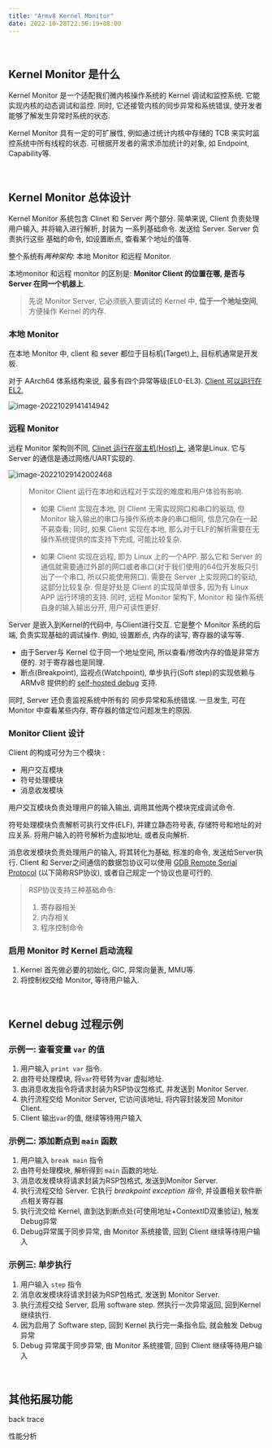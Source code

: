 ```yaml
---
title: "Armv8 Kernel Monitor"
date: 2022-10-28T22:56:19+08:00
---
```


&nbsp;

## Kernel Monitor 是什么

Kernel Monitor 是一个适配我们微内核操作系统的 Kernel 调试和监控系统. 它能实现内核的动态调试和监控. 同时, 它还接管内核的同步异常和系统错误, 使开发者能够了解发生异常时系统的状态.

Kernel Monitor 具有一定的可扩展性, 例如通过统计内核中存储的 TCB 来实时监控系统中所有线程的状态. 可根据开发者的需求添加统计的对象, 如 Endpoint, Capability等.

&nbsp;

## Kernel Monitor 总体设计

Kernel Monitor 系统包含 Clinet 和 Server 两个部分. 简单来说, Client 负责处理用户输入, 并将输入进行解析, 封装为 一系列基础命令. 发送给 Server. Server 负责执行这些 基础的命令, 如设置断点, 查看某个地址的值等.

整个系统有*两种架构*: 本地 Monitor 和远程 Monitor. 

本地monitor 和远程 monitor 的区别是: **Monitor Client 的位置在哪, 是否与 Server 在同一个机器上**.

> 先说 Monitor Server, 它必须嵌入要调试的 Kernel 中, **位于一个地址空间**, 方便操作 Kernel 的内存.

### 本地 Monitor

在本地 Monitor 中,  client 和 sever 都位于目标机(Target)上, 目标机通常是开发板. 

对于 AArch64 体系结构来说, 最多有四个异常等级(EL0-EL3). <u>Client 可以运行在EL2.</u>

![image-20221029141414942](./本地monitor.png)

### 远程 Monitor

远程 Monitor 架构则不同, <u>Clinet 运行在宿主机(Host)上</u>, 通常是Linux. 它与 Server 的通信是通过网络/UART实现的. 

![image-20221029142002468](./远程monitor.png)

> Monitor Client 运行在本地和远程对于实现的难度和用户体验有影响. 
>
> * 如果 Client 实现在本地, 则 Client 无需实现网口和串口的驱动, 但Monitor 输入输出的串口与操作系统本身的串口相同, 信息冗杂在一起不易查看; 同时, 如果 Client 实现在本地, 那么对于ELF的解析需要在无操作系统提供的库支持下完成, 可能比较复杂.
>
> * 如果 Client 实现在远程, 即为 Linux 上的一个APP. 那么它和 Server 的通信就需要通过外部的网口或者串口(对于我们使用的64位开发板只引出了一个串口, 所以只能使用网口). 需要在 Server 上实现网口的驱动, 这部分比较复杂. 但是好处是 Client 的实现简单很多, 因为有 Linux APP 运行环境的支持. 同时, 远程 Monitor 架构下, Monitor 和 操作系统自身的输入输出分开, 用户可读性更好.

Server 是嵌入到Kernel的代码中, 与Client进行交互. 它是整个 Monitor 系统的后端, 负责实现基础的调试操作. 例如, 设置断点, 内存的读写, 寄存器的读写等. 

- 由于Server与 Kernel 位于同一个地址空间, 所以查看/修改内存的值是非常方便的. 对于寄存器也是同理.
- 断点(Breakpoint), 监视点(Watchpoint), 单步执行(Soft step)的实现依赖与 ARMv8 提供的的 [self-hosted debug](https://developer.arm.com/-/media/Arm%20Developer%20Community/PDF/Learn%20the%20Architecture/V8A%20Self-hosted%20debug.pdf?revision=5eff4cc6-b4ca-4017-a07d-2957307058cb) 支持.

同时, Server 还负责监视系统中所有的 同步异常和系统错误. 一旦发生, 可在 Monitor 中查看某些内存, 寄存器的值定位问题发生的原因.

###  Monitor Client 设计

Client 的构成可分为三个模块 : 

* 用户交互模块
* 符号处理模块
* 消息收发模块

用户交互模块负责处理用户的输入输出, 调用其他两个模块完成调试命令.

符号处理模块负责解析可执行文件(ELF), 并建立静态符号表, 存储符号和地址的对应关系.  将用户输入的符号解析为虚拟地址, 或者反向解析.

消息收发模块负责处理用户的输入, 将其转化为基础, 标准的命令, 发送给Server执行. Client 和 Server之间通信的数据包协议可以使用 [GDB Remote Serial Protocol](https://sourceware.org/gdb/onlinedocs/gdb/Remote-Protocol.html) (以下简称RSP协议), 或者自己规定一个协议也是可行的.

> RSP协议支持三种基础命令:
>
> 1. 寄存器相关 
> 2. 内存相关
> 3. 程序控制命令

### 启用 Monitor 时 Kernel 启动流程

1. Kernel 首先做必要的初始化, GIC, 异常向量表, MMU等.
2. 将控制权交给 Monitor, 等待用户输入.

&nbsp;

## Kernel debug 过程示例

### 示例一: 查看变量 `var` 的值

1. 用户输入 `print var` 指令. 
2. 由符号处理模块, 将`var`符号转为var 虚拟地址.
3. 由消息收发指令将请求封装为RSP协议包格式, 并发送到 Monitor Server.
4. 执行流程交给 Monitor Server, 它访问该地址, 将内容封装发回 Monitor Client.
5. Client 输出`var`的值, 继续等待用户输入

### 示例二: 添加断点到 `main` 函数

1. 用户输入 `break main` 指令
2. 由符号处理模块, 解析得到 `main` 函数的地址.
3. 消息收发模块将请求封装为RSP包格式, 发送到Monitor Server.
4. 执行流程交给 Server. 它执行 *breakpoint exception 指令*, 并设置相关软件断点相关寄存器
5. 执行流交给 Kernel, 直到达到断点处(可使用地址+ContextID双重验证), 触发Debug异常
6. Debug异常属于同步异常, 由 Monitor 系统接管, 回到 Client 继续等待用户输入

### 示例三: 单步执行

1. 用户输入 `step` 指令
2. 消息收发模块将请求封装为RSP包格式, 发送到 Monitor Server.
3. 执行流程交给 Server, 启用 software step. 然执行一次异常返回, 回到Kernel 继续执行.
4. 因为启用了 Software step, 回到 Kernel 执行完一条指令后, 就会触发 Debug异常
5. Debug 异常属于同步异常, 由 Monitor 系统接管, 回到 Client 继续等待用户输入

&nbsp;

## 其他拓展功能

back trace

性能分析
